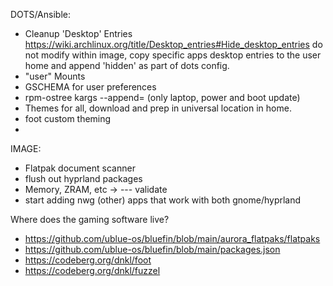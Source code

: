 DOTS/Ansible:
- Cleanup 'Desktop' Entries
https://wiki.archlinux.org/title/Desktop_entries#Hide_desktop_entries
    do not modify within image, copy specific apps desktop entries to the user home and append 'hidden' as part of dots config.
- "user" Mounts
- GSCHEMA for user preferences
- rpm-ostree kargs --append= (only laptop, power and boot update)
- Themes for all, download and prep in universal location in home. 
- foot custom theming
- 

IMAGE:
- Flatpak document scanner
- flush out hyprland packages
- Memory, ZRAM, etc -> --- validate
- start adding nwg (other) apps that work with both gnome/hyprland

Where does the gaming software live?

- https://github.com/ublue-os/bluefin/blob/main/aurora_flatpaks/flatpaks
- https://github.com/ublue-os/bluefin/blob/main/packages.json
- https://codeberg.org/dnkl/foot
- https://codeberg.org/dnkl/fuzzel



